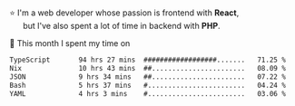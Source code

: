 ⭐ I'm a web developer whose passion is frontend with <b>React</b>,<br/>
&nbsp; &nbsp; &nbsp; but I've also spent a lot of time in backend with <b>PHP</b>.

📅 This month I spent my time on

<!--START_SECTION:waka-->

```txt
TypeScript       94 hrs 27 mins  ##################.......   71.25 %
Nix              10 hrs 43 mins  ##.......................   08.09 %
JSON             9 hrs 34 mins   ##.......................   07.22 %
Bash             5 hrs 37 mins   #........................   04.24 %
YAML             4 hrs 3 mins    #........................   03.06 %
```

<!--END_SECTION:waka-->
